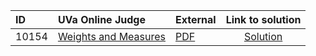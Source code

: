 | ID | UVa Online Judge | External | Link to solution |
|:---|:---|:---|:---:|
| 10154 | [Weights and Measures](https://onlinejudge.org/index.php?option=com_onlinejudge&Itemid=8&category=13&page=show_problem&problem=1095) | [PDF](https://onlinejudge.org/external/101/10154.pdf) | [Solution](https://github.com/versenyi98/uva-solutions/tree/main/solutions/10154%20-%20Weights%20and%20Measures)|
